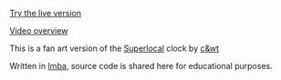 [Try the live version](https://super-clock.wedeserveless.com)

[Video overview](https://www.youtube.com/watch?v=EqLSQEfaDxo)

This is a fan art version of the [Superlocal](https://www.kickstarter.com/projects/cwandt/superlocal/description) clock by [c&wt](https://cwandt.com/)

Written in [Imba](http://www.imba.io), source code is shared here for educational purposes.
